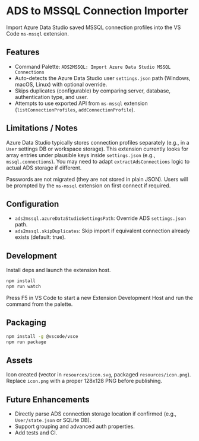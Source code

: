 # ADS to MSSQL Connection Importer

Import Azure Data Studio saved MSSQL connection profiles into the VS Code `ms-mssql` extension.

## Features

- Command Palette: `ADS2MSSQL: Import Azure Data Studio MSSQL Connections`
- Auto-detects the Azure Data Studio user `settings.json` path (Windows, macOS, Linux) with optional override.
- Skips duplicates (configurable) by comparing server, database, authentication type, and user.
- Attempts to use exported API from `ms-mssql` extension (`listConnectionProfiles`, `addConnectionProfile`).

## Limitations / Notes

Azure Data Studio typically stores connection profiles separately (e.g., in a `User` settings DB or workspace storage). This extension currently looks for array entries under plausible keys inside `settings.json` (e.g., `mssql.connections`). You may need to adapt `extractAdsConnections` logic to actual ADS storage if different.

Passwords are not migrated (they are not stored in plain JSON). Users will be prompted by the `ms-mssql` extension on first connect if required.

## Configuration

- `ads2mssql.azureDataStudioSettingsPath`: Override ADS `settings.json` path.
- `ads2mssql.skipDuplicates`: Skip import if equivalent connection already exists (default: true).

## Development

Install deps and launch the extension host.

```bash
npm install
npm run watch
```

Press F5 in VS Code to start a new Extension Development Host and run the command from the palette.

## Packaging

```bash
npm install -g @vscode/vsce
npm run package
```

## Assets

Icon created (vector in `resources/icon.svg`, packaged `resources/icon.png`). Replace `icon.png` with a proper 128x128 PNG before publishing.

## Future Enhancements

- Directly parse ADS connection storage location if confirmed (e.g., `User/state.json` or SQLite DB).
- Support grouping and advanced auth properties.
- Add tests and CI.
